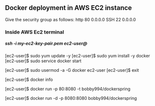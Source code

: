 ## Docker deployment in AWS EC2 instance 

Give the security group as follows:
http 80 0.0.0.0
SSH 22  0.0.0.0


### Inside AWS Ec2 terminal
##### ssh -i my-ec2-key-pair.pem ec2-user@<EC2-INSTANCE-PUBLIC-IP-ADDRESS>

[ec2-user]$ sudo yum update -y
[ec2-user]$ sudo yum install -y docker
[ec2-user]$ sudo service docker start

[ec2-user]$ sudo usermod -a -G docker ec2-user
[ec2-user]$ exit



[ec2-user]$ docker info



 [ec2-user]$ docker run  -p 80:8080 -t bobby994/dockerspring 

 [ec2-user]$ docker run -d -p 8080:8080 bobby994/dockerspring
 
 
 
